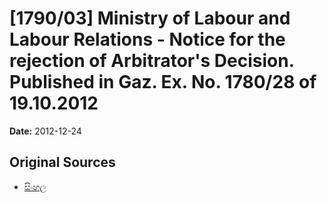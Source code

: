 # [1790/03] Ministry of Labour and Labour Relations - Notice for the rejection of Arbitrator's Decision. Published in Gaz. Ex. No. 1780/28 of 19.10.2012

**Date:** 2012-12-24

## Original Sources

- [සිංහල](https://documents.gov.lk/view/extra-gazettes/2012/12/1790-03_S.pdf)
